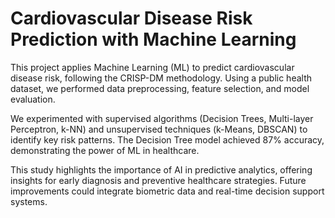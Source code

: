 # Cardiovascular Disease Risk Prediction with Machine Learning
This project applies Machine Learning (ML) to predict cardiovascular disease risk, following the CRISP-DM methodology. Using a public health dataset, we performed data preprocessing, feature selection, and model evaluation.

We experimented with supervised algorithms (Decision Trees, Multi-layer Perceptron, k-NN) and unsupervised techniques (k-Means, DBSCAN) to identify key risk patterns. The Decision Tree model achieved 87% accuracy, demonstrating the power of ML in healthcare.

This study highlights the importance of AI in predictive analytics, offering insights for early diagnosis and preventive healthcare strategies. Future improvements could integrate biometric data and real-time decision support systems.
